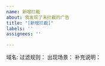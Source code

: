 ```yaml
---
name: 新增拦截
about: 我发现了未拦截的广告
title: "[新增拦截]"
labels: ''
assignees: ''

---
```


域名:
过滤规则：
出现场景：
补充说明：
